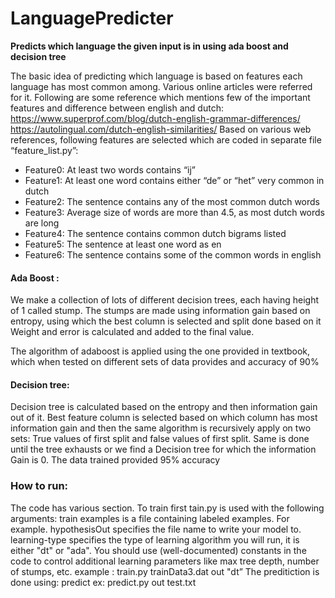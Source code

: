 # LanguagePredicter
**Predicts which language the given input is in using ada boost and decision tree**


The basic idea of predicting which language is based on features each language has
most common among.
Various online articles were referred for it. Following are some reference which
mentions few of the important features and difference between english and dutch:
https://www.superprof.com/blog/dutch-english-grammar-differences/
https://autolingual.com/dutch-english-similarities/
Based on various web references, following features are selected which are coded in
separate file “feature_list.py”:
- Feature0: At least two words contains “ij”
- Feature1: At least one word contains either “de” or “het” very common in dutch
- Feature2: The sentence contains any of the most common dutch words
- Feature3: Average size of words are more than 4.5, as most dutch words are long
- Feature4: The sentence contains common dutch bigrams listed
- Feature5: The sentence at least one word as en
- Feature6: The sentence contains some of the common words in english

#### Ada Boost :
We make a collection of lots of different decision trees, each having height of 1 called
stump.
The stumps are made using information gain based on entropy, using which the best
column is selected and split done based on it
Weight and error is calculated and added to the final value.

The algorithm of adaboost is applied using the one provided in textbook, which when
tested on different sets of data provides and accuracy of 90%

#### Decision tree:
Decision tree is calculated based on the entropy and then information gain out of it. Best
feature column is selected based on which column has most information gain and then
the same algorithm is recursively apply on two sets: True values of first split and false
values of first split.
Same is done until the tree exhausts or we find a Decision tree for which the information
Gain is 0.
The data trained provided 95% accuracy

### How to run:
The code has various section. To train first tain.py is used with the following arguments:
train <examples> <hypothesisOut> <learning-type>
examples is a file containing labeled examples. For example.
hypothesisOut specifies the file name to write your model to.
learning-type specifies the type of learning algorithm you will run, it is either "dt"
or "ada". You should use (well-documented) constants in the code to control
additional learning parameters like max tree depth, number of stumps, etc.
example : train.py trainData3.dat out "dt”
The preditiction is done using:
predict <hypothesis> <file>
ex: predict.py out test.txt


